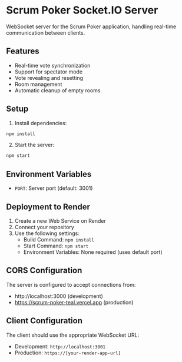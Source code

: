 # Scrum Poker Socket.IO Server

WebSocket server for the Scrum Poker application, handling real-time communication between clients.

## Features

- Real-time vote synchronization
- Support for spectator mode
- Vote revealing and resetting
- Room management
- Automatic cleanup of empty rooms

## Setup

1. Install dependencies:

```bash
npm install
```

2. Start the server:

```bash
npm start
```

## Environment Variables

- `PORT`: Server port (default: 3001)

## Deployment to Render

1. Create a new Web Service on Render
2. Connect your repository
3. Use the following settings:
   - Build Command: `npm install`
   - Start Command: `npm start`
   - Environment Variables: None required (uses default port)

## CORS Configuration

The server is configured to accept connections from:

- http://localhost:3000 (development)
- https://scrum-poker-teal.vercel.app (production)

## Client Configuration

The client should use the appropriate WebSocket URL:

- Development: `http://localhost:3001`
- Production: `https://[your-render-app-url]`
